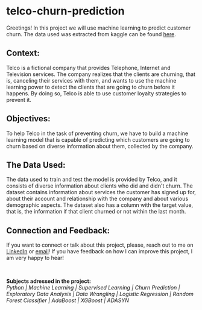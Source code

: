 # telco-churn-prediction

Greetings! In this project we will use machine learning to predict customer churn. The data used was extracted from kaggle can be found [here](https://www.kaggle.com/datasets/blastchar/telco-customer-churn).

## Context:

Telco is a fictional company that provides Telephone, Internet and Television services. The company realizes that the clients are churning, that is, canceling their services with them, and wants to use the
machine learning power to detect the clients that are going to churn before it happens. By doing so, Telco is able to use customer loyalty strategies to prevent it.

## Objectives:

To help Telco in the task of preventing churn, we have to build a machine learning model that is capable of predicting which customers are going to churn based on diverse information about them, collected by the company.

## The Data Used:

The data used to train and test the model is provided by Telco, and it consists of diverse information about clients who did and didn't churn. The dataset contains information about services the customer has signed up for, about their account and relationship with the company and about various demographic aspects. The dataset also has a column with the target value, that is, the information if that client churned or not within the last month.

## Connection and Feedback:

If you want to connect or talk about this project, please, reach out to me on [LinkedIn](https://www.linkedin.com/in/guilherme-cln/) or [email](mailto:guilherme_cln@hotmail.com)! If you have feedback on how I can improve this project, I am very happy to hear!

<br>

**Subjects adressed in the project:** <br>
*Python | Machine Learning | Supervised Learning | Churn Prediction | Exploratory Data Analysis | Data Wrangling | Logistic Regression | Random Forest Classifier | AdaBoost | XGBoost | ADASYN*